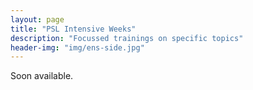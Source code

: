 ```yaml
---
layout: page
title: "PSL Intensive Weeks"
description: "Focussed trainings on specific topics"
header-img: "img/ens-side.jpg"
---
```


Soon available.
